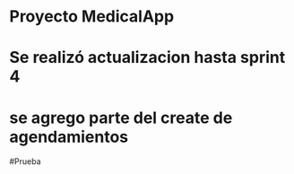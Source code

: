 # Proyecto MedicalApp
# Se realizó actualizacion hasta sprint 4
# se agrego parte del create de agendamientos
#Prueba
